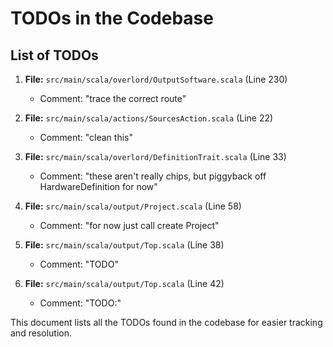 # TODOs in the Codebase

## List of TODOs

1. **File:** `src/main/scala/overlord/OutputSoftware.scala` (Line 230)
   - Comment: "trace the correct route"

2. **File:** `src/main/scala/actions/SourcesAction.scala` (Line 22)
   - Comment: "clean this"

3. **File:** `src/main/scala/overlord/DefinitionTrait.scala` (Line 33)
   - Comment: "these aren't really chips, but piggyback off HardwareDefinition for now"

4. **File:** `src/main/scala/output/Project.scala` (Line 58)
   - Comment: "for now just call create Project"

5. **File:** `src/main/scala/output/Top.scala` (Line 38)
   - Comment: "TODO"

6. **File:** `src/main/scala/output/Top.scala` (Line 42)
   - Comment: "TODO:"

This document lists all the TODOs found in the codebase for easier tracking and resolution.